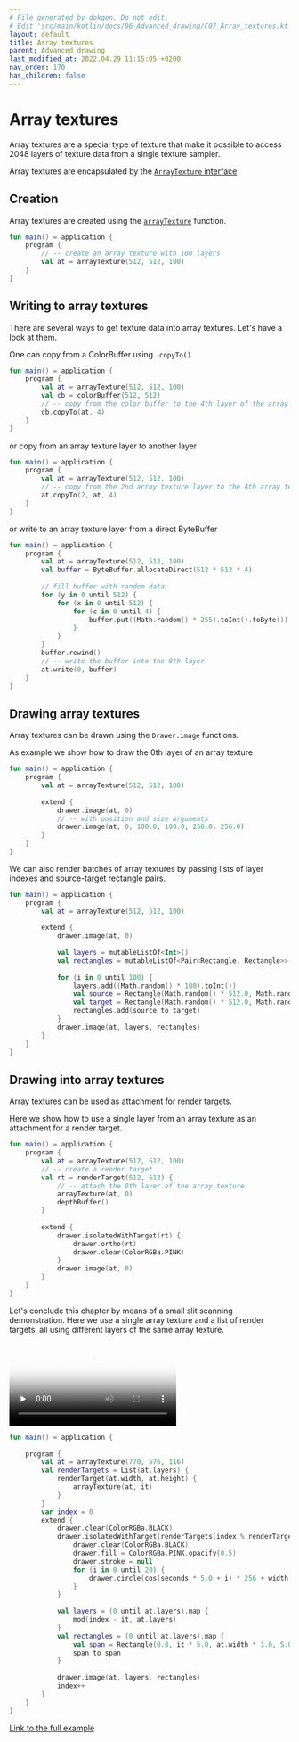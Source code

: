 ```yaml
---
# File generated by dokgen. Do not edit. 
# Edit 'src/main/kotlin/docs/06_Advanced_drawing/C07_Array_textures.kt' instead.
layout: default
title: Array textures
parent: Advanced drawing
last_modified_at: 2022.04.29 11:15:05 +0200
nav_order: 170
has_children: false
---
```

 
# Array textures

Array textures are a special type of texture that make it possible to 
access 2048 layers of texture data from a single texture sampler.

Array textures are encapsulated by the 
[`ArrayTexture` interface](https://github.com/openrndr/openrndr/blob/v0.4.0-rc.7/openrndr-draw/src/commonMain/kotlin/org/openrndr/draw/ArrayTexture.kt)

## Creation

Array textures are created using the 
[`arrayTexture`](https://github.com/openrndr/openrndr/blob/v0.4.0-rc.7/openrndr-draw/src/commonMain/kotlin/org/openrndr/draw/ArrayTexture.kt#L67) 
function. 
 
```kotlin
fun main() = application {
    program {
        // -- create an array texture with 100 layers
        val at = arrayTexture(512, 512, 100)
    }
}
``` 
 
## Writing to array textures

There are several ways to get texture data into array textures. 
Let's have a look at them.

One can copy from a ColorBuffer using `.copyTo()` 
 
```kotlin
fun main() = application {
    program {
        val at = arrayTexture(512, 512, 100)
        val cb = colorBuffer(512, 512)
        // -- copy from the color buffer to the 4th layer of the array texture
        cb.copyTo(at, 4)
    }
}
``` 
 
or copy from an array texture layer to another layer 
 
```kotlin
fun main() = application {
    program {
        val at = arrayTexture(512, 512, 100)
        // -- copy from the 2nd array texture layer to the 4th array texture layer
        at.copyTo(2, at, 4)
    }
}
``` 
 
or write to an array texture layer from a direct ByteBuffer 
 
```kotlin
fun main() = application {
    program {
        val at = arrayTexture(512, 512, 100)
        val buffer = ByteBuffer.allocateDirect(512 * 512 * 4)
        
        // fill buffer with random data
        for (y in 0 until 512) {
            for (x in 0 until 512) {
                for (c in 0 until 4) {
                    buffer.put((Math.random() * 255).toInt().toByte())
                }
            }
        }
        buffer.rewind()
        // -- write the buffer into the 0th layer
        at.write(0, buffer)
    }
}
``` 
 
## Drawing array textures

Array textures can be drawn using the `Drawer.image` functions.

As example we show how to draw the 0th layer of an array texture 
 
```kotlin
fun main() = application {
    program {
        val at = arrayTexture(512, 512, 100)
        
        extend {
            drawer.image(at, 0)
            // -- with position and size arguments
            drawer.image(at, 0, 100.0, 100.0, 256.0, 256.0)
        }
    }
}
``` 
 
We can also render batches of array textures by passing lists of layer 
indexes and source-target rectangle pairs. 
 
```kotlin
fun main() = application {
    program {
        val at = arrayTexture(512, 512, 100)
        
        extend {
            drawer.image(at, 0)
            
            val layers = mutableListOf<Int>()
            val rectangles = mutableListOf<Pair<Rectangle, Rectangle>>()
            
            for (i in 0 until 100) {
                layers.add((Math.random() * 100).toInt())
                val source = Rectangle(Math.random() * 512.0, Math.random() * 512.0, Math.random() * 512.0, Math.random() * 512.0)
                val target = Rectangle(Math.random() * 512.0, Math.random() * 512.0, Math.random() * 512.0, Math.random() * 512.0)
                rectangles.add(source to target)
            }
            drawer.image(at, layers, rectangles)
        }
    }
}
``` 
 
## Drawing into array textures

Array textures can be used as attachment for render targets.

Here we show how to use a single layer from an array texture as an 
attachment for a render target. 
 
```kotlin
fun main() = application {
    program {
        val at = arrayTexture(512, 512, 100)
        // -- create a render target
        val rt = renderTarget(512, 512) {
            // -- attach the 0th layer of the array texture
            arrayTexture(at, 0)
            depthBuffer()
        }
        
        extend {
            drawer.isolatedWithTarget(rt) {
                drawer.ortho(rt)
                drawer.clear(ColorRGBa.PINK)
            }
            drawer.image(at, 0)
        }
    }
}
``` 
 
Let's conclude this chapter by means of a small slit scanning demonstration. 
Here we use a single array texture and a list of render targets, all using 
different layers of the same array texture. 
 
<video controls preload="none" loop poster="../media/array-texture-001-thumb.jpg">
    <source src="../media/array-texture-001.mp4" type="video/mp4"></source>
</video>
 
 
```kotlin
fun main() = application {
    
    program {
        val at = arrayTexture(770, 576, 116)
        val renderTargets = List(at.layers) {
            renderTarget(at.width, at.height) {
                arrayTexture(at, it)
            }
        }
        var index = 0
        extend {
            drawer.clear(ColorRGBa.BLACK)
            drawer.isolatedWithTarget(renderTargets[index % renderTargets.size]) {
                drawer.clear(ColorRGBa.BLACK)
                drawer.fill = ColorRGBa.PINK.opacify(0.5)
                drawer.stroke = null
                for (i in 0 until 20) {
                    drawer.circle(cos(seconds * 5.0 + i) * 256 + width / 2.0, sin(i + seconds * 6.32) * 256 + height / 2.0, 100.0)
                }
            }
            
            val layers = (0 until at.layers).map {
                mod(index - it, at.layers)
            }
            val rectangles = (0 until at.layers).map {
                val span = Rectangle(0.0, it * 5.0, at.width * 1.0, 5.0)
                span to span
            }
            
            drawer.image(at, layers, rectangles)
            index++
        }
    }
}
``` 
 
[Link to the full example](https://github.com/openrndr/openrndr-examples/blob/master/src/main/kotlin/examples/06_Advanced_drawing/C07_Array_textures000.kt) 
